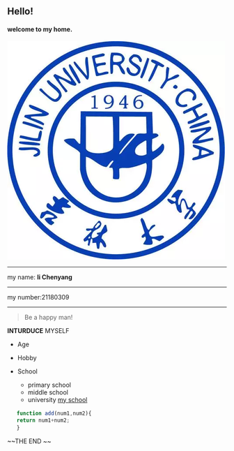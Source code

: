 <!-- headings -->
## Hello!
#### welcome to my home.
![PHOTO](logo.jpg)
___
my name: **li Chenyang**    
___
my number:21180309
___
>Be a happy man!

__INTURDUCE__ MYSELF

* Age

* Hobby
  
* School
  * primary school
  * middle school
  * university
[my school](jlu.md)

```javascript
   function add(num1,num2){
   return num1+num2;
   }
```
~~THE END ~~
